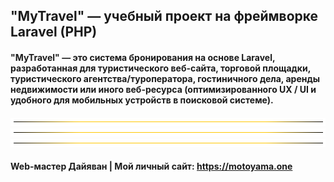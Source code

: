 ## "MyTravel" — учебный проект на фреймворке Laravel (PHP)

#### "MyTravel" — это система бронирования на основе Laravel, разработанная для туристического веб-сайта, торговой площадки, туристического агентства/туроператора, гостиничного дела, аренды недвижимости или иного веб-ресурса (оптимизированного UX / UI и удобного для мобильных устройств в поисковой системе).

![](https://github.com/DAYIAWAN/Course-at-GB/blob/main/myTemplates/Var_1/index_files/0.gif?raw=true "")
![](https://github.com/DAYIAWAN/Course-at-GB/blob/main/myTemplates/Var_1/index_files/0.gif?raw=true "")
![](https://github.com/DAYIAWAN/Course-at-GB/blob/main/myTemplates/Var_1/index_files/0.gif?raw=true "")

#### Web-мастер Дайяван | Мой личный сайт: https://motoyama.one